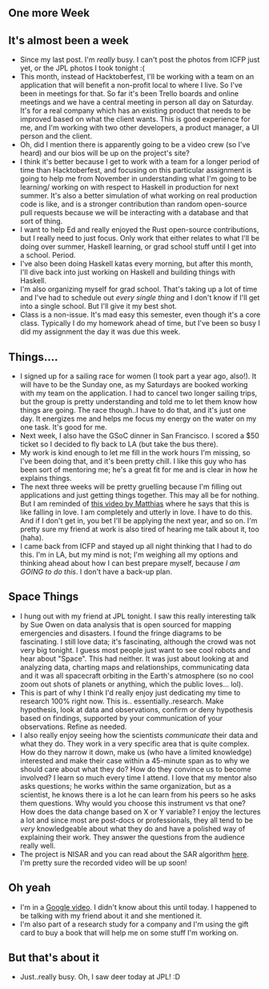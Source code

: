 ## One more Week

## It's almost been a week
- Since my last post. I'm *really* busy. I can't post the photos from ICFP just yet, or the JPL
  photos I took tonight :( 
- This month, instead of Hacktoberfest, I'll be working with a team on an application 
  that will benefit a non-profit local to where I live. So I've been in meetings for that.
  So far it's been Trello boards and online meetings and we have a central meeting in person
  all day on Saturday. It's for a real company which has an existing product that needs to
  be improved based on what the client wants. This is good experience for me, and I'm working
  with two other developers, a product manager, a UI person and the client.
- Oh, did I mention there is apparently going to be a video crew (so I've heard) and our bios
  will be up on the project's site? 
- I think it's better because I get to work with a team for a longer period of time than
  Hacktoberfest, and focusing on this particular assignment is going to help me from November
  in understanding what I'm going to be learning/ working on with respect to Haskell in production
  for next summer. It's also a better simulation of what working on real production code is like,
  and is a stronger contribution than random open-source pull requests because we will be interacting
  with a database and that sort of thing.
- I want to help Ed and really enjoyed the Rust open-source contributions, but I really need to just focus.
  Only work that either relates to what I'll be doing over summer, Haskell learning, or grad school stuff
  until I get into a school. Period. 
- I've also been doing Haskell katas every morning, but after this month,
  I'll dive back into just working on Haskell and building things with Haskell.
- I'm also organizing myself for grad school. That's taking up a lot of time and I've had
  to schedule out *every single thing* and I don't know if I'll get into a single school.
  But I'll give it my best shot. 
- Class is a non-issue. It's mad easy this semester, even though it's a core class. Typically
  I do my homework ahead of time, but I've been so busy I did my assignment the day it was due
  this week. 


## Things....
- I signed up for a sailing race for women (I took part a year ago, also!). It will have to be
  the Sunday one, as my Saturdays are booked working with my team on the application.
  I had to cancel two longer sailing trips, but the group is pretty understanding and told me to
  let them know how things are going. The race though..I have to do that, and it's just one day.
  It energizes me and helps me focus my energy on the water on my one task. It's good for me.
- Next week, I also have the GSoC dinner in San Francisco. I scored a $50 ticket so I decided
  to fly back to LA (but take the bus there). 
- My work is kind enough to let me fill in the work hours I'm missing, so I've been doing that,
  and it's been pretty chill. I like this guy who has been sort of mentoring me; he's a great fit
  for me and is clear in how he explains things.
- The next three weeks will be pretty gruelling because I'm filling out applications and just getting
  things together. This may all be for nothing. But I am reminded of [this video by Matthias](https://www.youtube.com/watch?v=cq5m9Ve9ZYs) where he
  says that this is like falling in love. I am completely and utterly in love. I have to do this. And
  if I don't get in, you bet I'll be applying the next year, and so on. I'm pretty sure my friend at
  work is also tired of hearing me talk about it, too (haha). 
- I came back from ICFP and stayed up all night thinking that I had to do this. I'm in LA, but my mind
  is not; I'm weighing all my options and thinking ahead about how I can best prepare myself, because 
  *I am GOING to do this*. I don't have a back-up plan.

## Space Things
- I hung out with my friend at JPL tonight. I saw this really interesting talk by Sue Owen on data analysis
  that is open sourced for mapping emergencies and disasters. I found the fringe diagrams to be fascinating.
  I still love data; it's fascinating, although the crowd was not very big tonight. I guess most people just
  want to see cool robots and hear about "Space". This had neither. It was just about looking at and analyzing
  data, charting maps and relationships, communicating data and it was all spacecraft orbiting in the Earth's
  atmosphere (so no cool zoom out shots of planets or anything, which the public loves... lol).
- This is part of why I think I'd really enjoy just dedicating my time to research 100% right now. This is..
  essentially..research. Make hypothesis, look at data and observations, confirm or deny hypothesis based 
  on findings, supported by your communication of your observations. Refine as needed. 
- I also really enjoy seeing how the scientists *communicate* their data and what they do. They work in a 
  very specific area that is quite complex. How do they narrow it down, make us (who have a limited knowledge)
  interested and make their case within a 45-minute span as to why we should care about what they do? How do 
  they convince us to become involved? I learn so much every time I attend. I love that my mentor also asks
  questions; he works within the same organization, but as a scientist, he knows there is a lot he can learn
  from his peers so he asks them questions. Why would you choose this instrument vs that one? How does the data
  change based on X or Y variable? I enjoy the lectures a lot and since most are post-docs or professionals,
  they all tend to be *very* knowledgeable about what they do and have a polished way of explaining their work.
  They answer the questions from the audience really well. 
- The project is NISAR and you can read about the SAR algorithm [here](https://en.wikipedia.org/wiki/Synthetic-aperture_radar). I'm pretty sure the recorded video will be up soon!

## Oh yeah
- I'm in a [Google video](https://www.youtube.com/watch?v=RJiWKaYtzKk). I didn't know about this until today.
  I happened to be talking with my friend about it and she mentioned it.
- I'm also part of a research study for a company and I'm using the gift card to buy a book that will help me
  on some stuff I'm working on.
  
## But that's about it
- Just..really busy. Oh, I saw deer today at JPL! :D
